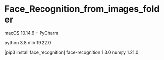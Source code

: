 # Face_Recognition_from_images_folder

macOS 10.14.6 + PyCharm

python 3.8
dlib 19.22.0

[pip3 install face_recognition]
face-recognition 1.3.0
numpy 1.21.0

